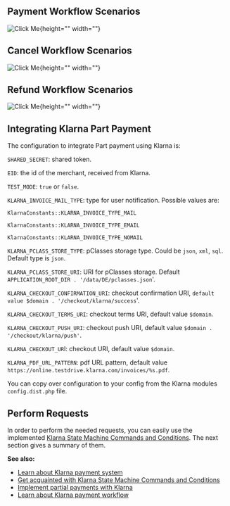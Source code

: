 ## Payment Workflow Scenarios
![Click Me](https://cdn.document360.io/9fafa0d5-d76f-40c5-8b02-ab9515d3e879/Images/Documentation/invoice_paymentworkflow.png){height="" width=""}

## Cancel Workflow Scenarios
![Click Me](https://cdn.document360.io/9fafa0d5-d76f-40c5-8b02-ab9515d3e879/Images/Documentation/invoice_cancelworkflow.png){height="" width=""}

## Refund Workflow Scenarios
![Click Me](https://cdn.document360.io/9fafa0d5-d76f-40c5-8b02-ab9515d3e879/Images/Documentation/flexible_refundworkflow.png){height="" width=""}

## Integrating Klarna Part Payment
The configuration to integrate Part payment using Klarna is:

`SHARED_SECRET`: shared token.

`EID`: the id of the merchant, received from Klarna.

`TEST_MODE`: `true` or `false`.

`KLARNA_INVOICE_MAIL_TYPE`: type for user notification. Possible values are:

`KlarnaConstants::KLARNA_INVOICE_TYPE_MAIL`

`KlarnaConstants::KLARNA_INVOICE_TYPE_EMAIL`

`KlarnaConstants::KLARNA_INVOICE_TYPE_NOMAIL`

`KLARNA_PCLASS_STORE_TYPE`: pClasses storage type. Could be `json`, `xml`, `sql`. Default type is `json`.

`KLARNA_PCLASS_STORE_URI`: URI for pClasses storage. Default `APPLICATION_ROOT_DIR . '/data/DE/pclasses.json`'.

`KLARNA_CHECKOUT_CONFIRMATION_URI`: checkout confirmation URI, `default value $domain . '/checkout/klarna/success`'.

`KLARNA_CHECKOUT_TERMS_URI`: checkout terms URI, default value `$domain`.

`KLARNA_CHECKOUT_PUSH_URI`: checkout push URI, default value `$domain . '/checkout/klarna/push'`.

`KLARNA_CHECKOUT_UR`I: checkout URI, default value `$domain`.

`KLARNA_PDF_URL_PATTERN`: pdf URL pattern, default value `https://online.testdrive.klarna.com/invoices/%s.pdf`.

You can copy over configuration to your config from the Klarna modules `config.dist.php` file.

## Perform Requests

In order to perform the needed requests, you can easily use the implemented [Klarna State Machine Commands and Conditions](https://documentation.spryker.com/v4/docs/klarna-state-machine.htm). The next section gives a summary of them.

<b>See also:</b>

* [Learn about Klarna payment system](https://documentation.spryker.com/v4/docs/klarna.htm)
* [Get acquainted with Klarna State Machine Commands and Conditions](https://documentation.spryker.com/v4/docs/klarna-state-machine.htm)
* [Implement partial payments with Klarna](https://documentation.spryker.com/v4/docs/klarna-part-payment-flexible.htm)
* [Learn about Klarna payment workflow](https://documentation.spryker.com/v4/docs/klarna-payment-workflow.htm)